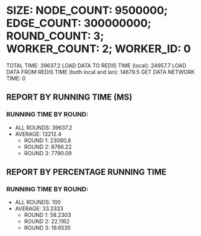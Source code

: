 
# SIZE: NODE_COUNT: 9500000; EDGE_COUNT: 300000000; ROUND_COUNT: 3; WORKER_COUNT: 2; WORKER_ID: 0
 TOTAL TIME: 39637.2
 LOAD DATA TO REDIS TIME (local): 24957.7
 LOAD DATA FROM REDIS TIME (both local and lan): 14679.5
 GET DATA NETWORK TIME: 0

## REPORT BY RUNNING TIME (MS)

 ### RUNNING TIME BY ROUND:

  + ALL ROUNDS: 39637.2
  + AVERAGE: 13212.4
     + ROUND 1: 23080.8
     + ROUND 2: 8766.22
     + ROUND 3: 7790.09

## REPORT BY PERCENTAGE RUNNING TIME

 ### RUNNING TIME BY ROUND:

  + ALL ROUNDS: 100
  + AVERAGE: 33.3333
     + ROUND 1: 58.2303
     + ROUND 2: 22.1162
     + ROUND 3: 19.6535

